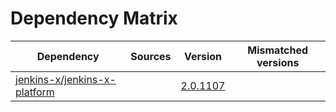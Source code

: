 # Dependency Matrix

Dependency | Sources | Version | Mismatched versions
---------- | ------- | ------- | -------------------
[jenkins-x/jenkins-x-platform](https://github.com/jenkins-x/jenkins-x-platform.git) |  | [2.0.1107](https://github.com/jenkins-x/jenkins-x-platform/releases/tag/v2.0.1107) | 
